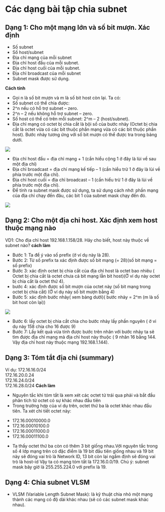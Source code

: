 # Các dạng bài tập chia subnet
## Dạng 1: Cho một mạng lớn và số bit mượn. Xác định 
- Số subnet 
- Số host/subnet 
- Địa chỉ mạng của mỗi subnet
- Địa chỉ host đầu của mỗi subnet. 
- Địa chỉ host cuối của mỗi subnet. 
- Địa chỉ broadcast của mỗi subnet
- Subnet mask được sử dụng. 

**Cách tính**
- Gọi n là số bit mượn và m là số bit host còn lại. Ta có: 
- Số subnet có thể chia được:
-  2^n       nếu có hỗ trợ subnet – zero. 
-  2^n – 2   nếu không hỗ trợ subnet – zero.
- Số host có thể có trên mỗi subnet: 2^m – 2 (host/subnet).
- Địa chỉ mạng có octet bị chia cắt là bội số của bước nhảy (Octet bị chia  cắt là octet vừa có các bit thuộc phần mạng vừa có các bit thuộc phần host). Bước nhảy tương ứng với số bit mượn có thể được tra trong bảng dưới.

![](https://image.prntscr.com/image/Ecjhgf4aRd_qy92S3ZqFTg.png)

- Địa chỉ host đầu = địa chỉ mạng + 1 (cần hiểu cộng 1 ở đây là lùi về sau một địa chỉ)
- Địa chỉ broadcast = địa chỉ mạng kế tiếp – 1 (cần hiểu trừ 1 ở đây là lùi về phía trước một địa chỉ). 
- Địa chỉ host cuối = địa chỉ broadcast – 1 (cần hiểu trừ 1 ở đây là lùi về phía trước một địa chỉ). 
- Để tính ra subnet mask được sử dụng, ta sử dụng cách nhớ: phần mạng của địa chỉ chạy đến đâu, các bit 1 của subnet mask chạy đến đó.

![](https://image.prntscr.com/image/smpKKkbbTJuTy7N58lhpVA.png)

## Dạng 2: Cho một địa chỉ host. Xác định xem host thuộc mạng nào
 VD1:   Cho địa chỉ host 192.168.1.158/28. Hãy cho biết, host này thuộc về subnet nào? 
 **cách làm**
- Bước 1: Ta để ý vào số prefix (ở ví dụ này là 28). 
- Bước 2: Từ số prefix ta xác định được số bit mạng (= 28)(số bit mạng = số prefix)
- Bước 3: xác định octet bị chia cắt của địa chỉ host là octet bao nhiêu ( Octet bị chia cắt là octet chưa cả bit mạng lẫn bit host)(Ở ví dụ này octet bị chia cắt là octet thứ 4).
- bước 4: xác định được số bit mượn của octet này (số bit mạng trong octet bị chia cắt) (Ở ví dụ này số bit mượn bằng 4)
- Bước 5: xác định bước nhảy( xem bảng dưới)( bước nhảy = 2^m (m là số bit host còn lại))

![](https://image.prntscr.com/image/KAXayHYGQNitzHhO7Nv6bQ.png)

- Bước 6: lấy octet bị chia cắt chia cho bước nhảy lấy phần nguyên ( ở vi dụ này 158 chia cho 16 được 9)
- Bước 7: Lấy kết quả vừa tính được bước trên nhân với bước nhảy ta sẽ tìm được địa chỉ mạng mà địa chỉ host này thuộc ( 9 nhân 16 bằng 144. Vậy địa chỉ host này thuộc mạng 192.168.1.144).

## Dạng 3: Tóm tắt địa chỉ (summary) 
Ví dụ:
 172.16.16.0/24      
 172.16.20.0.24      
 172.16.24.0/24       
 172.16.28.0/24 
**Cách làm**
* Nguyên tắc khi tóm tắt là xem xét các octet từ trái qua phải và bắt đầu phân tích từ octet có sự khác nhau đầu tiên
* Trong trường hợp của ví dụ trên, octet thứ ba là octet khác nhau đầu tiên. Ta xét chi tiết octet này:
- 172.16.00010000.0
- 172.16.00010100.0
- 172.16.00011000.0
- 172.16.00011100.0
* Ta thấy octet thứ ba còn có thêm 3 bit giống nhau.Với nguyên tắc trong số 4 lớp mạng trên có đặc điểm là 19 bit đầu tiên giống nhau và 19 bit này sẽ đóng vai trò là Network ID, 13 bit còn lại ngầm định sẽ đóng vai trò là host-id Vậy ta có mạng tóm tắt là 172.16.0.0/19. Chú ý: subnet mask bây giờ là 255.255.224.0 với prefix là 19. 

## Dạng 4: Chia subnet VLSM
- VLSM (Variable Length Subnet Mask): là kỹ thuật chia nhỏ một mạng thành các mạng có độ dài khác nhau (sẽ có các subnet mask khác nhau).

